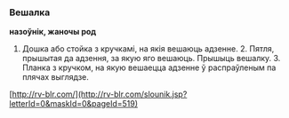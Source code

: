 ### Вешалка
**назоўнік, жаночы род**

1. Дошка або стойка з кручкамі, на якія вешаюць адзенне. 2. Пятля, прышытая да адзення, за якую яго вешаюць. Прышыць вешалку. 3. Планка з кручком, на якую вешаецца адзенне ў распраўленым па плячах выглядзе.

<a rel="author">[http://rv-blr.com/](http://rv-blr.com/slounik.jsp?letterId=0&maskId=0&pageId=519)</a>

